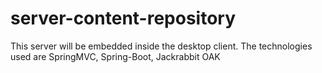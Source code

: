 # server-content-repository

This server will be embedded inside the desktop client. The technologies used are SpringMVC, Spring-Boot, Jackrabbit OAK
